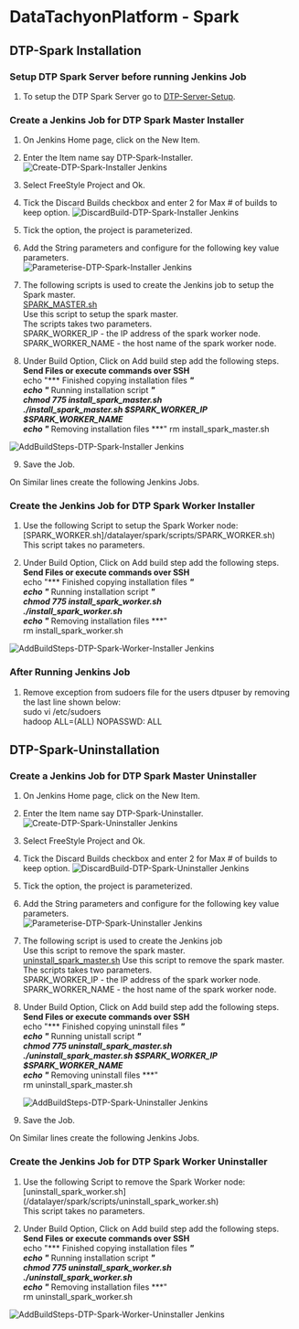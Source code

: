 # DataTachyonPlatform - Spark

## DTP-Spark Installation

### Setup DTP Spark Server before running Jenkins Job

1. To setup the DTP Spark Server go to [DTP-Server-Setup](/common/Readme.md).

### Create a Jenkins Job for DTP Spark Master Installer

1. On Jenkins Home page, click on the New Item.

2. Enter the Item name say DTP-Spark-Installer.
![Create-DTP-Spark-Installer Jenkins](/datalayer/spark/images/dtp_spark_installer1.png)

3. Select FreeStyle Project and Ok.

4. Tick the Discard Builds checkbox and enter 2 for Max # of builds to keep option.
![DiscardBuild-DTP-Spark-Installer Jenkins](/datalayer/spark/images/dtp_spark_installer2.png)

5. Tick the option, the  project  is parameterized.

6. Add the String parameters and configure for the following key value parameters. \
![Parameterise-DTP-Spark-Installer Jenkins](/datalayer/spark/images/dtp_spark_installer3.png)

7. The following scripts is used to create the Jenkins job to setup the Spark master. \
[SPARK_MASTER.sh](/datalayer/spark/scripts/SPARK_MASTER.sh) \
Use this script to setup the spark master.\
The scripts takes two parameters.\
SPARK_WORKER_IP - the IP address of the spark worker node.\
SPARK_WORKER_NAME - the host name of the spark worker node.

8. Under Build Option, Click on Add build step add the following steps.\
   **Send Files or execute commands over SSH**\
  echo "*** Finished copying installation files ***" \
  echo "*** Running installation script ***" \
  chmod 775 install_spark_master.sh \
  ./install_spark_master.sh $SPARK_WORKER_IP $SPARK_WORKER_NAME \
  echo "*** Removing installation files ***"
  rm install_spark_master.sh

![AddBuildSteps-DTP-Spark-Installer Jenkins](/datalayer/spark/images/dtp_spark_installer4.png)

9. Save the Job.

On Similar lines create the following Jenkins Jobs.

### Create the Jenkins Job for DTP Spark Worker Installer

1. Use the following Script to setup the Spark Worker node: \
[SPARK_WORKER.sh]/datalayer/spark/scripts/SPARK_WORKER.sh) \
This script takes no parameters.

2. Under Build Option, Click on Add build step add the following steps.\
   **Send Files or execute commands over SSH**\
   echo "*** Finished copying installation files ***" \
   echo "*** Running installation script ***" \
   chmod 775 install_spark_worker.sh \
   ./install_spark_worker.sh  \
   echo "*** Removing installation files ***" \
   rm install_spark_worker.sh

![AddBuildSteps-DTP-Spark-Worker-Installer Jenkins](/datalayer/spark/images/dtp_spark_worker_installer1.png)


### After Running Jenkins Job

1. Remove exception from sudoers file for the users dtpuser by removing the last line shown below:\
    sudo vi /etc/sudoers  \
    hadoop ALL=(ALL) NOPASSWD: ALL

## DTP-Spark-Uninstallation

### Create a Jenkins Job for DTP Spark Master Uninstaller

1. On Jenkins Home page, click on the New Item.

2. Enter the Item name say DTP-Spark-Uninstaller.
![Create-DTP-Spark-Uninstaller Jenkins](/datalayer/spark/images/dtp_spark_uninstaller1.png)

3. Select FreeStyle Project and Ok.

4. Tick the Discard Builds checkbox and enter 2 for Max # of builds to keep option.
![DiscardBuild-DTP-Spark-Uninstaller Jenkins](/datalayer/spark/images/dtp_spark_uninstaller2.png)

5. Tick the option, the  project  is parameterized.

6. Add the String parameters and configure for the following key value parameters. \
![Parameterise-DTP-Spark-Uninstaller Jenkins](/datalayer/spark/images/dtp_spark_uninstaller3.png)

7. The following script is used to create the Jenkins job \
Use this script to remove the spark master.\
[uninstall_spark_master.sh](/datalayer/spark/scripts/uninstall_spark_master.sh)
Use this script to remove the spark master.\
The scripts takes two parameters.\
SPARK_WORKER_IP - the IP address of the spark worker node.\
SPARK_WORKER_NAME - the host name of the spark worker node.

8. Under Build Option, Click on Add build step add the following steps.\
   **Send Files or execute commands over SSH**\
   echo "*** Finished copying uninstall files ***" \
   echo "*** Running unistall script ***" \
   chmod 775 uninstall_spark_master.sh \
   ./uninstall_spark_master.sh $SPARK_WORKER_IP $SPARK_WORKER_NAME \
   echo "*** Removing uninstall files ***" \
   rm uninstall_spark_master.sh

   ![AddBuildSteps-DTP-Spark-Uninstaller Jenkins](/datalayer/spark/images/dtp_spark_uninstaller4.png)

9. Save the Job.

On Similar lines create the following Jenkins Jobs.

### Create the Jenkins Job for DTP Spark Worker Uninstaller

1. Use the following Script to remove the Spark Worker node: \
[uninstall_spark_worker.sh] (/datalayer/spark/scripts/uninstall_spark_worker.sh) \
This script takes no parameters.

2. Under Build Option, Click on Add build step add the following steps.\
   **Send Files or execute commands over SSH**\
   echo "*** Finished copying installation files ***" \
   echo "*** Running installation script ***" \
   chmod 775 uninstall_spark_worker.sh \
   ./uninstall_spark_worker.sh  \
   echo "*** Removing installation files ***" \
   rm uninstall_spark_worker.sh

![AddBuildSteps-DTP-Spark-Worker-Uninstaller Jenkins](/datalayer/spark/images/dtp_spark_worker_uninstaller1.png)

